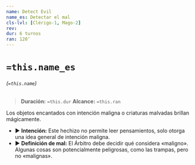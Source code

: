 ```yaml
---
name: Detect Evil
name_es: Detectar el mal
cls-lvl: [Clérigo-1, Mago-2]
rev: 
dur: 6 turnos
ran: 120’
---
```

# `=this.name_es`
###### (`=this.name`)

>**Duración:** `=this.dur`
>**Alcance:** `=this.ran`

Los objetos encantados con intención maligna o criaturas malvadas brillan mágicamente. 
- ▶ **Intención:** Este hechizo no permite leer pensamientos, solo otorga una idea general de intención maligna. 
- ▶ **Definición de mal:** El Árbitro debe decidir qué considera «maligno». Algunas cosas son potencialmente peligrosas, como las trampas, pero no «malignas».